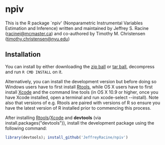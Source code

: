 # npiv

This is the R package `npiv' (Nonparametric Instrumental Variables Estimation and Inference) written and maintained by Jeffrey S. Racine (racinej@mcmaster.ca) and co-authored by Timothy M. Christensen (timothy.christensen@nyu.edu)

## Installation

You can install by either downloading the [zip
 ball](https://github.com/JeffreyRacine/npiv/zipball/main)
 or [tar
 ball](https://github.com/JeffreyRacine/npiv/tarball/main),
 decompress and run `R CMD INSTALL` on it.

Alternatively, you can install the development version but before
doing so Windows users have to first install
[Rtools](https://cran.r-project.org/bin/windows/Rtools/), while OS X
users have to first install
[Xcode](https://apps.apple.com/us/app/xcode/id497799835) and the
command line tools (in OS X 10.9 or higher, once you have Xcode
installed, open a terminal and run xcode-select --install). Note also
that versions of e.g. Rtools are paired with versions of R so ensure
you have the latest version of R installed prior to commencing this
process.

After installing
[Rtools](https://cran.r-project.org/bin/windows/Rtools/)/[Xcode](https://apps.apple.com/us/app/xcode/id497799835)
and **devtools** (via install.packages("devtools")), install the
development package using the following command:

```r
library(devtools); install_github('JeffreyRacine/npiv')
```

